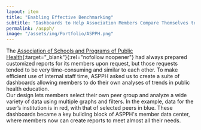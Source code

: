 ```yaml
---
layout: item
title: "Enabling Effective Benchmarking"
subtitle: "Dashboards to Help Association Members Compare Themselves to Peers"
permalink: /aspph/
image: "/assets/img/Portfolio/ASPPH.png"
---
```

The [Association of Schools and Programs of Public Health](https://www.aspph.org/){:target="_blank"}{:rel="nofollow noopener"} had always prepared customized reports for its members upon request, but those requests tended to be very time-consuming and similar to each other. To make efficient use of internal staff time, ASPPH asked us to create a suite of dashboards allowing members to do their own analyses of trends in public health education.
<br>
Our design lets members select their own peer group and analyze a wide variety of data using multiple graphs and filters. In the example, data for the user’s institution is in red, with that of selected peers in blue.  These dashboards became a key building block of ASPPH's member data center, where members now can create reports to meet almost all their needs.
